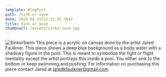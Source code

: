 ```yaml
---
template: BlogPost
path: /sink-or-swim
date: 2020-02-21T12:12:25.364Z
title: Sink or Swim
thumbnail: /assets/sinkorswim.jpg
---
```


![SinkorSwim](/assets/sinkorswim.jpg)
This piece is a acrylic on canvas done by the artist Jared Faulkner. This piece shows a deep blue background as a body water with a shadowy figure in the pool. This is meant to symbolize the fight or flight mentality except the artist portrays this inside a pool. You either sink to the bottom or keep swimming and pushing. For information on purchasing this piece contact Jared at jaredkfaulkner@gmail.com.
